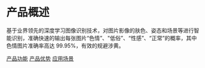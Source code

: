 #  产品概述

基于业界领先的深度学习图像识别技术，对图片影像的肤色、姿态和场景等进行智能识别，准确快速的输出每张图片“色情”、"低俗”、“性感”、“正常”的概率，其中色情图片准确率高达 99.95%，有效的规避涉黄。

[产品功能](Features.md)
[产品优势](Benefits.md)
[应用场景](Application-Scenarios.md)